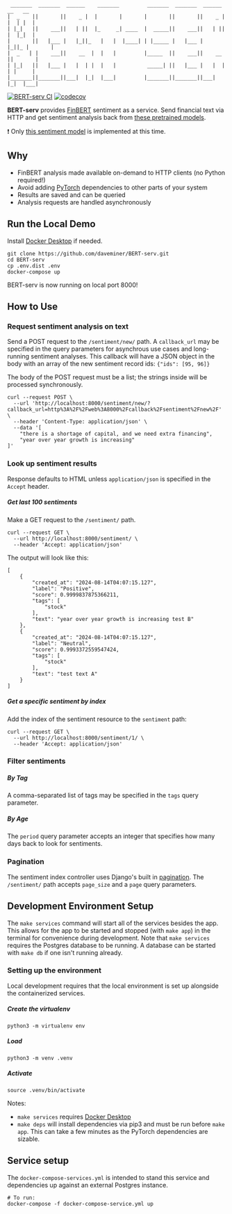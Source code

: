      _______  _______  ______    _______         _______  _______  ______    __   __
    |  _    ||       ||    _ |  |       |       |       ||       ||    _ |  |  | |  |
    | |_|   ||    ___||   | ||  |_     _| ____  |  _____||    ___||   | ||  |  |_|  |
    |       ||   |___ |   |_||_   |   |  |____| | |_____ |   |___ |   |_||_ |       |
    |  _   | |    ___||    __  |  |   |         |_____  ||    ___||    __  ||       |
    | |_|   ||   |___ |   |  | |  |   |          _____| ||   |___ |   |  | | |     |
    |_______||_______||___|  |_|  |___|         |_______||_______||___|  |_|  |___|

[![BERT-serv CI](https://github.com/daveminer/BERT-serv/actions/workflows/ci.yml/badge.svg)](https://github.com/daveminer/BERT-serv/actions/workflows/ci.yml)
[![codecov](https://codecov.io/gh/daveminer/BERT-serv/branch/main/graph/badge.svg?token=jMMlzwBmhi)](https://codecov.io/gh/daveminer/BERT-serv)

**BERT-serv** provides [FinBERT](https://github.com/ProsusAI/finBERT) sentiment as a service. Send financial text via HTTP and get sentiment analysis back from [these pretrained models](https://github.com/yya518/FinBERT).

:exclamation: Only [this sentiment model](https://huggingface.co/yiyanghkust/finbert-tone) is implemented at this time.

## Why

- FinBERT analysis made available on-demand to HTTP clients (no Python required!)
- Avoid adding [PyTorch](https://pytorch.org/) dependencies to other parts of your system
- Results are saved and can be queried
- Analysis requests are handled asynchronously

## Run the Local Demo

Install [Docker Desktop](https://www.docker.com/products/docker-desktop/) if needed.

```
git clone https://github.com/daveminer/BERT-serv.git
cd BERT-serv
cp .env.dist .env
docker-compose up
```

BERT-serv is now running on local port 8000!

## How to Use

### Request sentiment analysis on text

Send a POST request to the `/sentiment/new/` path. A `callback_url` may be specified in
the query parameters for asynchrous use cases and long-running sentiment analyses. This callback
will have a JSON object in the body with an array of the new sentiment record ids: `{"ids": [95, 96]}`

The body of the POST request must be a list; the strings inside will be processed synchronously.

```
curl --request POST \
  --url 'http://localhost:8000/sentiment/new/?callback_url=http%3A%2F%2Fweb%3A8000%2Fcallback%2Fsentiment%2Fnew%2F' \
  --header 'Content-Type: application/json' \
  --data '[
	"there is a shortage of capital, and we need extra financing",
	"year over year growth is increasing"
]'
```

### Look up sentiment results

Response defaults to HTML unless `application/json` is specified in the `Accept` header.

##### Get last 100 sentiments

Make a GET request to the `/sentiment/` path.

```
curl --request GET \
  --url http://localhost:8000/sentiment/ \
  --header 'Accept: application/json'
```

The output will look like this:

```
[
	{
		"created_at": "2024-08-14T04:07:15.127",
		"label": "Positive",
		"score": 0.9999837875366211,
		"tags": [
			"stock"
		],
		"text": "year over year growth is increasing test B"
	},
	{
		"created_at": "2024-08-14T04:07:15.127",
		"label": "Neutral",
		"score": 0.9993372559547424,
		"tags": [
			"stock"
		],
		"text": "test text A"
	}
]
```

##### Get a specific sentiment by index

Add the index of the sentiment resource to the `sentiment` path:

```
curl --request GET \
  --url http://localhost:8000/sentiment/1/ \
  --header 'Accept: application/json'
```

### Filter sentiments

##### By Tag

A comma-separated list of tags may be specified in the `tags` query parameter.

##### By Age

The `period` query parameter accepts an integer that specifies how many days back to look for sentiments.

### Pagination

The sentiment index controller uses Django's built in [pagination](https://docs.djangoproject.com/en/5.0/topics/pagination/).
The `/sentiment/` path accepts `page_size` and a `page` query parameters.

## Development Environment Setup

The `make services` command will start all of the services besides the app. This allows for the app to be started and stopped (with `make app`) in the terminal for convenience during development. Note that `make services` requires the Postgres database to be running. A database
can be started with `make db` if one isn't running already.

### Setting up the environment

Local development requires that the local environment is set up alongside the
containerized services.

##### Create the virtualenv

```
python3 -m virtualenv env
```

##### Load

```
python3 -m venv .venv
```

##### Activate

```
source .venv/bin/activate
```

Notes:

- `make services` requires [Docker Desktop](https://www.docker.com/products/docker-desktop/)
- `make deps` will install dependencies via pip3 and must be run before `make app`. This can take a few minutes as the PyTorch dependencies are sizable.

## Service setup

The `docker-compose-services.yml` is intended to stand this service and dependencies up against an external Postgres instance.

```
# To run:
docker-compose -f docker-compose-service.yml up
```
